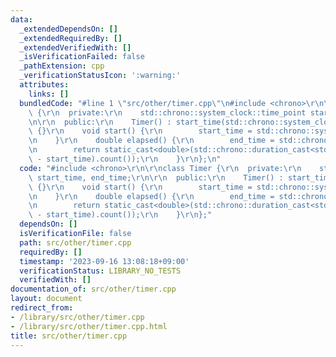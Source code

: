 ```yaml
---
data:
  _extendedDependsOn: []
  _extendedRequiredBy: []
  _extendedVerifiedWith: []
  _isVerificationFailed: false
  _pathExtension: cpp
  _verificationStatusIcon: ':warning:'
  attributes:
    links: []
  bundledCode: "#line 1 \"src/other/timer.cpp\"\n#include <chrono>\r\n\r\nclass Timer\
    \ {\r\n  private:\r\n    std::chrono::system_clock::time_point start_time, end_time;\r\
    \n\r\n  public:\r\n    Timer() : start_time(std::chrono::system_clock::now())\
    \ {}\r\n    void start() {\r\n        start_time = std::chrono::system_clock::now();\r\
    \n    }\r\n    double elapsed() {\r\n        end_time = std::chrono::system_clock::now();\r\
    \n        return static_cast<double>(std::chrono::duration_cast<std::chrono::milliseconds>(end_time\
    \ - start_time).count());\r\n    }\r\n};\n"
  code: "#include <chrono>\r\n\r\nclass Timer {\r\n  private:\r\n    std::chrono::system_clock::time_point\
    \ start_time, end_time;\r\n\r\n  public:\r\n    Timer() : start_time(std::chrono::system_clock::now())\
    \ {}\r\n    void start() {\r\n        start_time = std::chrono::system_clock::now();\r\
    \n    }\r\n    double elapsed() {\r\n        end_time = std::chrono::system_clock::now();\r\
    \n        return static_cast<double>(std::chrono::duration_cast<std::chrono::milliseconds>(end_time\
    \ - start_time).count());\r\n    }\r\n};"
  dependsOn: []
  isVerificationFile: false
  path: src/other/timer.cpp
  requiredBy: []
  timestamp: '2023-09-16 13:08:18+09:00'
  verificationStatus: LIBRARY_NO_TESTS
  verifiedWith: []
documentation_of: src/other/timer.cpp
layout: document
redirect_from:
- /library/src/other/timer.cpp
- /library/src/other/timer.cpp.html
title: src/other/timer.cpp
---
```

